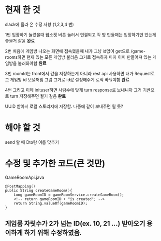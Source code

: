 # 현재 한 것
slack에 올라 온 수정 사항 (1,2,3,4 번)

1번 입장하기 눌렀을때 웹소켓 버튼 눌러서 연결되고 각 방 만들때는 입장하기만 있는게 좋을거 같음  **완료**

2번 처음에 게임방 나오는 화면에 접속했을때 내가 그냥 id없이 get으로 /game-rooms하면 현재 있는 모든 게임방 불러옴 그거로 접속하자 마자 이미 만들어져 있는 게임방을 불러와야함 **완료**

3번 roomId는 front에서 값을 저장하는게 아니라 rest api 사용하면 내가 Request로 그 게임방 id 보낼꺼임 그럼 그거로 id값 설정해주게 로직 바꿔야함 **완료**

4번 그리고 이제 inituser하면 사람수에 맞게 turn response로 보내니까 그거 기반으로 turn 저장해주면 될거 같음 **완료**

UUID 받아서 로컬 스토리지에 저장함. 나중에 같이 보내주면 될 듯?

# 해야 할 것

send 할 때 Dto랑 이름 맞추기


# 수정 및 추가한 코드(큰 것만)

GameRoomApi.java

    @PostMapping()
    public String createGameRoom(){
        Long gameRoomID = gameRoomService.createGameRoom();
        <!-- return gameRoomID + "is created"; -->
        return String.valueOf(gameRoomID);
    }

게임룸 자릿수가 2가 넘는 ID(ex. 10, 21 ...) 받아오기 용이하게 하기 위해 수정하였음.
---

